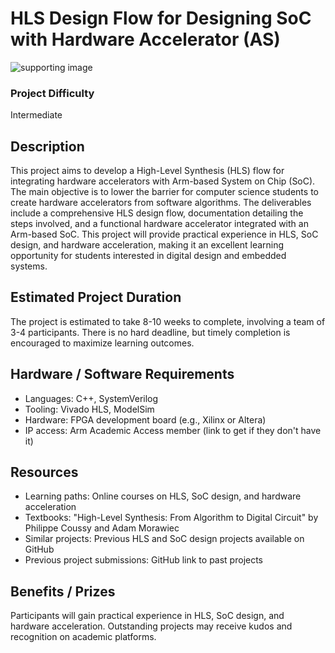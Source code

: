 # HLS Design Flow for Designing SoC with Hardware Accelerator (AS)
![supporting image]()

### Project Difficulty
Intermediate

## Description
This project aims to develop a High-Level Synthesis (HLS) flow for integrating hardware accelerators with Arm-based System on Chip (SoC). The main objective is to lower the barrier for computer science students to create hardware accelerators from software algorithms. The deliverables include a comprehensive HLS design flow, documentation detailing the steps involved, and a functional hardware accelerator integrated with an Arm-based SoC. This project will provide practical experience in HLS, SoC design, and hardware acceleration, making it an excellent learning opportunity for students interested in digital design and embedded systems.

## Estimated Project Duration
The project is estimated to take 8-10 weeks to complete, involving a team of 3-4 participants. There is no hard deadline, but timely completion is encouraged to maximize learning outcomes.

## Hardware / Software Requirements
- Languages: C++, SystemVerilog
- Tooling: Vivado HLS, ModelSim
- Hardware: FPGA development board (e.g., Xilinx or Altera)
- IP access: Arm Academic Access member (link to get if they don't have it)

## Resources
- Learning paths: Online courses on HLS, SoC design, and hardware acceleration
- Textbooks: "High-Level Synthesis: From Algorithm to Digital Circuit" by Philippe Coussy and Adam Morawiec
- Similar projects: Previous HLS and SoC design projects available on GitHub
- Previous project submissions: GitHub link to past projects

## Benefits / Prizes
Participants will gain practical experience in HLS, SoC design, and hardware acceleration. Outstanding projects may receive kudos and recognition on academic platforms.